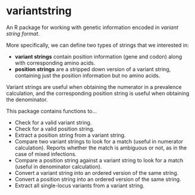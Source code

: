 
# variantstring

An R package for working with genetic information encoded in *variant string format*.

More specifically, we can define two types of strings that we interested in:

- **variant strings** contain position information (gene and codon) along with corresponding amino acids.
- **position strings** are a stripped down version of a variant string, containing just the position information but no amino acids.

Variant strings are useful when obtaining the numerator in a prevalence calculation, and the corresponding position string is useful when obtaining the denominator.

This package contains functions to...

- Check for a valid variant string.
- Check for a valid position string.
- Extract a position string from a variant string.
- Compare two variant strings to look for a match (useful in numerator calculation). Reports whether the match is ambiguous or not, as in the case of mixed infections.
- Compare a position string against a variant string to look for a match (useful in denominator calculation).
- Convert a variant string into an ordered version of the same string.
- Convert a position string into an ordered version of the same string.
- Extract all single-locus variants from a variant string.
